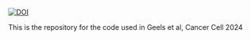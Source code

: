 [![DOI](https://zenodo.org/badge/796804980.svg)](https://zenodo.org/doi/10.5281/zenodo.11122613)

This is the repository for the code used in Geels et al, Cancer Cell 2024
